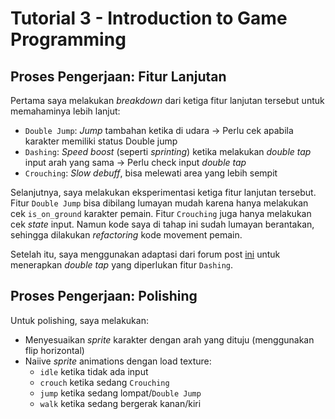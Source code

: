 # Tutorial 3 - Introduction to Game Programming

## Proses Pengerjaan: Fitur Lanjutan

Pertama saya melakukan *breakdown* dari ketiga fitur lanjutan tersebut untuk memahaminya lebih lanjut:

- `Double Jump`: *Jump* tambahan ketika di udara -> Perlu cek apabila karakter memiliki status Double jump
- `Dashing`: *Speed boost* (seperti *sprinting*) ketika melakukan *double tap* input arah yang sama -> Perlu check input *double tap*
- `Crouching`: *Slow debuff*, bisa melewati area yang lebih sempit

Selanjutnya, saya melakukan eksperimentasi ketiga fitur lanjutan tersebut.
Fitur `Double Jump` bisa dibilang lumayan mudah karena hanya melakukan cek `is_on_ground` karakter pemain.
Fitur `Crouching` juga hanya melakukan cek *state* input.
Namun kode saya di tahap ini sudah lumayan berantakan, sehingga dilakukan *refactoring* kode movement pemain.

Setelah itu, saya menggunakan adaptasi dari forum post [ini](https://godotforums.org/d/35106-is-there-a-simple-solution-for-a-double-tap/9)
untuk menerapkan *double tap* yang diperlukan fitur `Dashing`.

## Proses Pengerjaan: Polishing

Untuk polishing, saya melakukan:

- Menyesuaikan *sprite* karakter dengan arah yang dituju (menggunakan flip horizontal)
- Naiive *sprite* animations dengan load texture:
  - `idle` ketika tidak ada input
  - `crouch` ketika sedang `Crouching`
  - `jump` ketika sedang lompat/`Double Jump`
  - `walk` ketika sedang bergerak kanan/kiri
